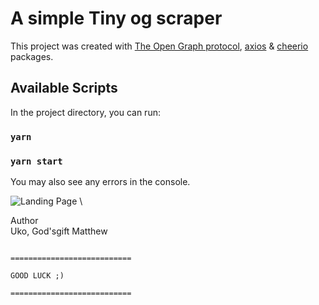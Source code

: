 # A simple Tiny og scraper

This project was created with [The Open Graph protocol](https://ogp.me/), [axios](https://www.npmjs.com/package/axios) & [cheerio](https://www.npmjs.com/package/cheerio) packages.

## Available Scripts

In the project directory, you can run:

### `yarn`

### `yarn start`

You may also see any errors in the console.

![Landing Page](/public/images/index.png) \

Author \
Uko, God'sgift Matthew

                                                                  ===========================
                                                                          GOOD LUCK ;)
                                                                  ===========================
